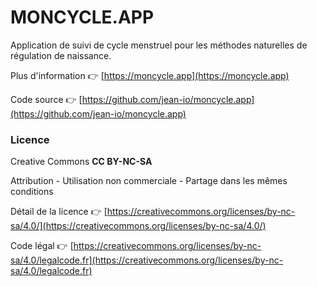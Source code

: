 # MONCYCLE.APP

Application de suivi de cycle menstruel pour les méthodes naturelles de régulation de naissance.

Plus d'information 👉 [https://moncycle.app](https://moncycle.app)

Code source 👉 [https://github.com/jean-io/moncycle.app](https://github.com/jean-io/moncycle.app)

### Licence

Creative Commons **CC BY-NC-SA**

Attribution - Utilisation non commerciale - Partage dans les mêmes conditions

Détail de la licence 👉 [https://creativecommons.org/licenses/by-nc-sa/4.0/](https://creativecommons.org/licenses/by-nc-sa/4.0/)

Code légal 👉 [https://creativecommons.org/licenses/by-nc-sa/4.0/legalcode.fr](https://creativecommons.org/licenses/by-nc-sa/4.0/legalcode.fr)


